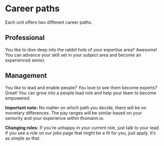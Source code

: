 # Career paths

Each unit offers two different career paths.

## Professional

You like to dive deep into the rabbit hole of your expertise area? Awesome! You can advance your skill set in your subject area and become an experienced senior. 

## Management

You like to lead and enable people? You love to see them become experts? Great! You can grow into a people lead role and help your team to become empowered. 

**Important note:** No matter on which path you decide, there will be no monetary differences. The pay ranges will be similar based on your seniority and your experience within thomann.io.

**Changing roles:** If you’re unhappy in your current role, just talk to your lead. If you see a role on our jobs page that might be a fit for you, just apply. It’s as simple as that.
